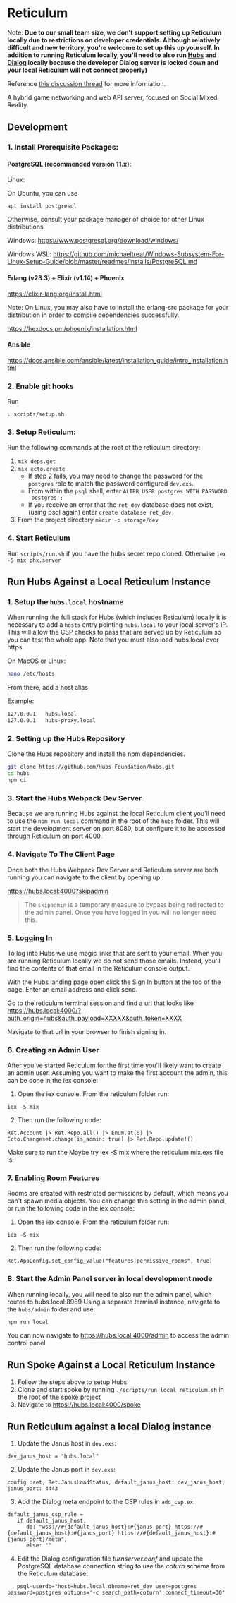 # Reticulum
Note: **Due to our small team size, we don't support setting up Reticulum locally due to restrictions on developer credentials. Although relatively difficult and new territory, you're welcome to set up this up yourself. In addition to running Reticulum locally, you'll need to also run [Hubs](https://github.com/Hubs-Foundation/hubs) and [Dialog](https://github.com/Hubs-Foundation/dialog) locally because the developer Dialog server is locked down and your local Reticulum will not connect properly)**

Reference [this discussion thread](https://github.com/Hubs-Foundation/hubs/discussions/3323) for more information.

A hybrid game networking and web API server, focused on Social Mixed Reality.

## Development

### 1. Install Prerequisite Packages:

#### PostgreSQL (recommended version 11.x):

Linux:

On Ubuntu, you can use

```
apt install postgresql
```

Otherwise, consult your package manager of choice for other Linux distributions

Windows: https://www.postgresql.org/download/windows/

Windows WSL: https://github.com/michaeltreat/Windows-Subsystem-For-Linux-Setup-Guide/blob/master/readmes/installs/PostgreSQL.md

#### Erlang (v23.3) + Elixir (v1.14) + Phoenix

https://elixir-lang.org/install.html

Note: On Linux, you may also have to install the erlang-src package for your distribution in order to compile dependencies successfully.

https://hexdocs.pm/phoenix/installation.html

#### Ansible

https://docs.ansible.com/ansible/latest/installation_guide/intro_installation.html

### 2. Enable git hooks

Run
```shell
. scripts/setup.sh
```

### 3. Setup Reticulum:

Run the following commands at the root of the reticulum directory:

1. `mix deps.get`
2. `mix ecto.create`
   - If step 2 fails, you may need to change the password for the `postgres` role to match the password configured `dev.exs`.
   - From within the `psql` shell, enter `ALTER USER postgres WITH PASSWORD 'postgres';`
   - If you receive an error that the `ret_dev` database does not exist, (using psql again) enter `create database ret_dev;`
3. From the project directory `mkdir -p storage/dev`

### 4. Start Reticulum

Run `scripts/run.sh` if you have the hubs secret repo cloned. Otherwise `iex -S mix phx.server`

## Run Hubs Against a Local Reticulum Instance

### 1. Setup the `hubs.local` hostname

When running the full stack for Hubs (which includes Reticulum) locally it is necessary to add a `hosts` entry pointing `hubs.local` to your local server's IP.
This will allow the CSP checks to pass that are served up by Reticulum so you can test the whole app. Note that you must also load hubs.local over https.

On MacOS or Linux:

```bash
nano /etc/hosts
```

From there, add a host alias

Example:

```bash
127.0.0.1   hubs.local
127.0.0.1   hubs-proxy.local
```

### 2. Setting up the Hubs Repository

Clone the Hubs repository and install the npm dependencies.

```bash
git clone https://github.com/Hubs-Foundation/hubs.git
cd hubs
npm ci
```

### 3. Start the Hubs Webpack Dev Server

Because we are running Hubs against the local Reticulum client you'll need to use the `npm run local` command in the root of the `hubs` folder. This will start the development server on port 8080, but configure it to be accessed through Reticulum on port 4000.

### 4. Navigate To The Client Page

Once both the Hubs Webpack Dev Server and Reticulum server are both running you can navigate to the client by opening up:

https://hubs.local:4000?skipadmin

> The `skipadmin` is a temporary measure to bypass being redirected to the admin panel. Once you have logged in you will no longer need this.

### 5. Logging In

To log into Hubs we use magic links that are sent to your email. When you are running Reticulum locally we do not send those emails. Instead, you'll find the contents of that email in the Reticulum console output.

With the Hubs landing page open click the Sign In button at the top of the page. Enter an email address and click send.

Go to the reticulum terminal session and find a url that looks like https://hubs.local:4000/?auth_origin=hubs&auth_payload=XXXXX&auth_token=XXXX

Navigate to that url in your browser to finish signing in.

### 6. Creating an Admin User

After you've started Reticulum for the first time you'll likely want to create an admin user. Assuming you want to make the first account the admin, this can be done in the iex console:
1) Open the iex console. From the reticulum folder run:
```
iex -S mix
```
2) Then run the following code:
```
Ret.Account |> Ret.Repo.all() |> Enum.at(0) |> Ecto.Changeset.change(is_admin: true) |> Ret.Repo.update!()
```

Make sure to run the Maybe try iex -S mix where the reticulum mix.exs file is.

### 7. Enabling Room Features

Rooms are created with restricted permissions by default, which means you can't spawn media objects. You can change this setting in the admin panel, or run the following code in the iex console:
1) Open the iex console. From the reticulum folder run:
```
iex -S mix
```
2) Then run the following code:
```
Ret.AppConfig.set_config_value("features|permissive_rooms", true)
```

### 8. Start the Admin Panel server in local development mode

When running locally, you will need to also run the admin panel, which routes to hubs.local:8989
Using a separate terminal instance, navigate to the `hubs/admin` folder and use:

```
npm run local
```

You can now navigate to https://hubs.local:4000/admin to access the admin control panel

## Run Spoke Against a Local Reticulum Instance

1. Follow the steps above to setup Hubs
2. Clone and start spoke by running `./scripts/run_local_reticulum.sh` in the root of the spoke project
3. Navigate to https://hubs.local:4000/spoke

## Run Reticulum against a local Dialog instance

1. Update the Janus host in `dev.exs`:

```
dev_janus_host = "hubs.local"
```

2. Update the Janus port in `dev.exs`:

```
config :ret, Ret.JanusLoadStatus, default_janus_host: dev_janus_host, janus_port: 4443
```

3. Add the Dialog meta endpoint to the CSP rules in `add_csp.ex`:

```
default_janus_csp_rule =
   if default_janus_host,
      do: "wss://#{default_janus_host}:#{janus_port} https://#{default_janus_host}:#{janus_port} https://#{default_janus_host}:#{janus_port}/meta",
      else: ""
```

4. Edit the Dialog configuration file _turnserver.conf_ and update the PostgreSQL database connection string to use the _coturn_ schema from the Reticulum database:

```
   psql-userdb="host=hubs.local dbname=ret_dev user=postgres password=postgres options='-c search_path=coturn' connect_timeout=30"
```
